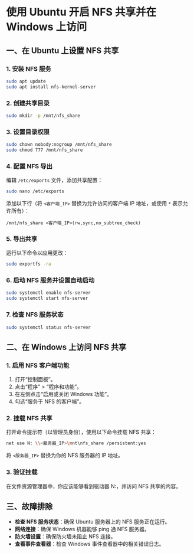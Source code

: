 
# 使用 Ubuntu 开启 NFS 共享并在 Windows 上访问

## 一、在 Ubuntu 上设置 NFS 共享

### 1. 安装 NFS 服务

```bash
sudo apt update
sudo apt install nfs-kernel-server
```

### 2. 创建共享目录

```bash
sudo mkdir -p /mnt/nfs_share
```

### 3. 设置目录权限

```bash
sudo chown nobody:nogroup /mnt/nfs_share
sudo chmod 777 /mnt/nfs_share
```

### 4. 配置 NFS 导出

编辑 `/etc/exports` 文件，添加共享配置：

```bash
sudo nano /etc/exports
```

添加以下行（将 `<客户端_IP>` 替换为允许访问的客户端 IP 地址，或使用 `*` 表示允许所有）：

```
/mnt/nfs_share <客户端_IP>(rw,sync,no_subtree_check)
```

### 5. 导出共享

运行以下命令以应用更改：

```bash
sudo exportfs -ra
```

### 6. 启动 NFS 服务并设置自动启动

```bash
sudo systemctl enable nfs-server
sudo systemctl start nfs-server
```

### 7. 检查 NFS 服务状态

```bash
sudo systemctl status nfs-server
```

## 二、在 Windows 上访问 NFS 共享

### 1. 启用 NFS 客户端功能

1. 打开“控制面板”。
2. 点击“程序” > “程序和功能”。
3. 在左侧点击“启用或关闭 Windows 功能”。
4. 勾选“服务于 NFS 的客户端”。

### 2. 挂载 NFS 共享

打开命令提示符（以管理员身份），使用以下命令挂载 NFS 共享：

```bash
net use N: \\<服务器_IP>\mnt\nfs_share /persistent:yes
```

将 `<服务器_IP>` 替换为你的 NFS 服务器的 IP 地址。

### 3. 验证挂载

在文件资源管理器中，你应该能够看到驱动器 N:，并访问 NFS 共享的内容。

## 三、故障排除

- **检查 NFS 服务状态**：确保 Ubuntu 服务器上的 NFS 服务正在运行。
- **网络连接**：确保 Windows 机器能够 ping 通 NFS 服务器。
- **防火墙设置**：确保防火墙未阻止 NFS 连接。
- **查看事件查看器**：检查 Windows 事件查看器中的相关错误日志。
